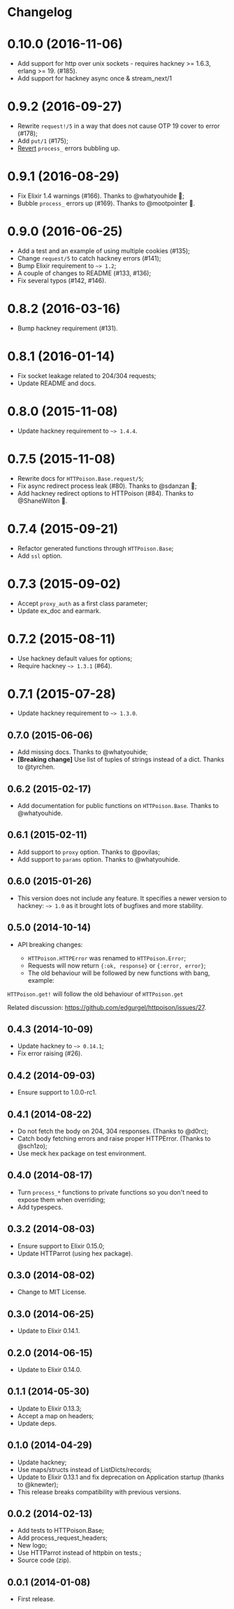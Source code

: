 # Changelog

# 0.10.0 (2016-11-06)

* Add support for http over unix sockets - requires hackney >= 1.6.3, erlang >= 19. (#185).
* Add support for hackney async once & stream_next/1

# 0.9.2 (2016-09-27)

* Rewrite `request!/5` in a way that does not cause OTP 19 cover to error (#178);
* Add `put/1` (#175);
* [Revert](https://github.com/edgurgel/httpoison/commit/208344000c5d843ad9e89c2c9951ea01d8b6f68a) `process_` errors bubbling up.

# 0.9.1 (2016-08-29)

* Fix Elixir 1.4 warnings (#166). Thanks to @whatyouhide :tada:;
* Bubble `process_` errors up (#169). Thanks to @mootpointer :tada:.

# 0.9.0 (2016-06-25)

* Add a test and an example of using multiple cookies (#135);
* Change `request/5` to catch hackney errors (#141);
* Bump Elixir requirement to `~> 1.2`;
* A couple of changes to README (#133, #136);
* Fix several typos (#142, #146).

# 0.8.2 (2016-03-16)

* Bump hackney requirement (#131).

# 0.8.1 (2016-01-14)

* Fix socket leakage related to 204/304 requests;
* Update README and docs.

# 0.8.0 (2015-11-08)

* Update hackney requirement to `~> 1.4.4`.

# 0.7.5 (2015-11-08)

* Rewrite docs for `HTTPoison.Base.request/5`;
* Fix async redirect process leak (#80). Thanks to @sdanzan :tada:;
* Add hackney redirect options to HTTPoison (#84). Thanks to @ShaneWilton :tada:.

# 0.7.4 (2015-09-21)

* Refactor generated functions through `HTTPoison.Base`;
* Add `ssl` option.

# 0.7.3 (2015-09-02)

* Accept `proxy_auth` as a first class parameter;
* Update ex_doc and earmark.

# 0.7.2 (2015-08-11)

* Use hackney default values for options;
* Require hackney `~> 1.3.1` (#64).

# 0.7.1 (2015-07-28)

* Update hackney requirement to `~> 1.3.0`.

## 0.7.0 (2015-06-06)

* Add missing docs. Thanks to @whatyouhide;
* **[Breaking change]** Use list of tuples of strings instead of a dict. Thanks to @tyrchen.

## 0.6.2 (2015-02-17)

* Add documentation for public functions on `HTTPoison.Base`. Thanks to @whatyouhide.

## 0.6.1 (2015-02-11)

* Add support to `proxy` option. Thanks to @povilas;
* Add support to `params` option. Thanks to @whatyouhide.

## 0.6.0 (2015-01-26)

* This version does not include any feature. It specifies a newer version to hackney: `~> 1.0` as it brought lots of bugfixes and more stability.

## 0.5.0 (2014-10-14)

* API breaking changes:

  * `HTTPoison.HTTPError` was renamed to `HTTPoison.Error`;
  * Requests will now return `{:ok, response}` or `{:error, error}`;
  * The old behaviour will be followed by new functions with bang, example:

`HTTPoison.get!` will follow the old behaviour of `HTTPoison.get`

Related discussion: https://github.com/edgurgel/httpoison/issues/27.

## 0.4.3 (2014-10-09)

* Update hackney to `~> 0.14.1`;
* Fix error raising (#26).

## 0.4.2 (2014-09-03)

* Ensure support to 1.0.0-rc1.

## 0.4.1 (2014-08-22)

* Do not fetch the body on 204, 304 responses. (Thanks to @d0rc);
* Catch body fetching errors and raise proper HTTPError. (Thanks to @sch1zo);
* Use meck hex package on test environment.

## 0.4.0 (2014-08-17)

* Turn `process_*` functions to private functions so you don't need to expose them when overriding;
* Add typespecs.

## 0.3.2 (2014-08-03)

* Ensure support to Elixir 0.15.0;
* Update HTTParrot (using hex package).

## 0.3.0 (2014-08-02)

* Change to MIT License.

## 0.3.0 (2014-06-25)

* Update to Elixir 0.14.1.

## 0.2.0 (2014-06-15)

* Update to Elixir 0.14.0.

## 0.1.1 (2014-05-30)

* Update to Elixir 0.13.3;
* Accept a map on headers;
* Update deps.

## 0.1.0 (2014-04-29)

* Update hackney;
* Use maps/structs instead of ListDicts/records;
* Update to Elixir 0.13.1 and fix deprecation on Application startup (thanks to @knewter);
* This release breaks compatibility with previous versions.

## 0.0.2 (2014-02-13)

* Add tests to HTTPoison.Base;
* Add process_request_headers;
* New logo;
* Use HTTParrot instead of httpbin on tests.;
* Source code (zip).

## 0.0.1 (2014-01-08)

* First release.
